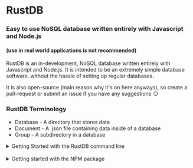 # RustDB
### Easy to use NoSQL database written entirely with Javascript and Node.js
#### (use in real world applications is not recommended)

RustDB is an in-development, NoSQL database written entirely with Javascript and Node.js. It is intended to be an extremely simple database software, without the hassle of setting up regular databases. 

It is also open-source (main reason why it's on here anyways), so create a pull-request or submit an issue if you have any suggestions :D

### RustDB Terminology
* Database - A directory that stores data
* Document - A .json file containing data inside of a database
* Group - A subdirectory in a database

<details>
    <summary markdown="span">Getting Started with the RustDB command line</summary>
    <h3>Getting Started (CLI)</h3>
    Before we start, make sure that you have all of the prerequisites below:
    <h4>Prerequisites</h4>
    <ul>
        <li>Installation of Node.js (<a href="https://nodejs.org/en/download/">download</a>)</li>
        <li>Basic knowledge on command line interfaces</li>
        <li>Knowledge on databases</li>
        <li>Knowledge on the JSON language</li>
    </ul>
    Great, let's start!
    <br>
    Creating a RustDB database is insanely simple. Start by downloading this repository, and running the console.bat file, this will open up the RustDB command line. 
    <br>
    Running "help" will list all avaliable commands that the RustDB console has to offer. Go ahead and let your curiosity roam around the list of commands.
    <br>
    <h4>Setting up a database</h4>
    Setting up a RustDB database is extremely simple, all you have to do is create a directory. Go ahead and create a directory anywhere and name it "LearnRustDB".
    <br>
    <h4>Connecting to a database</h4>
    With this new empty directory, go back inside of the RustDB command line and run the "connect" command with the path to this directory as the first argument. If all goes well, this will establish a RustDB connection to the directory allowing you to manipulate it.
    <br>
    Inside of the connection command line, you will be able to run the "help" command to list all database commands. These commands will be different from the ones in the normal command line.
    <br>
    If you'd like to break the RustDB connection, just run the "exit" command.
    <br>
    <h4>Manipulating a database</h4>
    With an established connection to a database, you are now able to read documents, create documents and groups, and delete documents. Basically you get it, you can completely manipulate the entire database.
    <br>
    <h5>Commands</h5>
    These commands are the commands that are used to manipulate a database:
    <br>
    <code>get (document)</code> - Reads a document in the database
    <br>
    <code>rm-doc (document)</code> - Removes a document
</details>
<br>
<details>
    <summary markdown="span">Getting started with the NPM package</summary>
    <h3>Getting started (NPM)</h3>
    Before we start, make sure that you have all of the prerequisites below:
    <h4>Prerequisites</h4>
    <ul>
        <li>Installation of Node.js (<a href="https://nodejs.org/en/download/">download</a>)</li>
        <li>Knowledge on Node.js and NPM</li>
        <li>Knowledge on databases</li>
        <li>Knowledge on the JSON language</li>
    </ul>
    Great, let's start.
    <br>
    Using the NPM version of RustDB allows you to become more flexible with the database tool. This allows you to treat the tool as a library that you can use in your code, rather than a shell command line.
    <br>
    <h4>Adding the module to your project</h4>
    To add RustDB as a module in your project, open a new terminal inside of your project's root directory. From here run the following commands
    <br>
    <code>npm init -y</code> (if NPM isn't already initiated in your project)
    <br>
    <code>npm i https://github.com/devrusty/RustDB</code>
    <br>
    <br>
    If the installation was successful, you should have the RustDB module in your <code>node_modules</code> folder.
    <br>
    <br>
    With this module in your project, we can now start using RustDB.
    <br>
    Opening a Javascript file, you will now be able to include RustDB as a module using this line of code
    <br>
    <code>const rustdb = require("rustdb")</code>
</details>